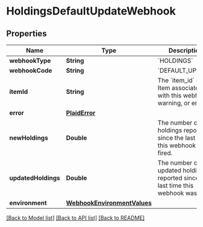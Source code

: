 # HoldingsDefaultUpdateWebhook

## Properties
Name | Type | Description | Notes
------------ | ------------- | ------------- | -------------
**webhookType** | **String** | &#x60;HOLDINGS&#x60; | 
**webhookCode** | **String** | &#x60;DEFAULT_UPDATE&#x60; | 
**itemId** | **String** | The &#x60;item_id&#x60; of the Item associated with this webhook, warning, or error | 
**error** | [**PlaidError**](PlaidError.md) |  | [optional] 
**newHoldings** | **Double** | The number of new holdings reported since the last time this webhook was fired. | 
**updatedHoldings** | **Double** | The number of updated holdings reported since the last time this webhook was fired. | 
**environment** | [**WebhookEnvironmentValues**](WebhookEnvironmentValues.md) |  | 

[[Back to Model list]](../README.md#documentation-for-models) [[Back to API list]](../README.md#documentation-for-api-endpoints) [[Back to README]](../README.md)


